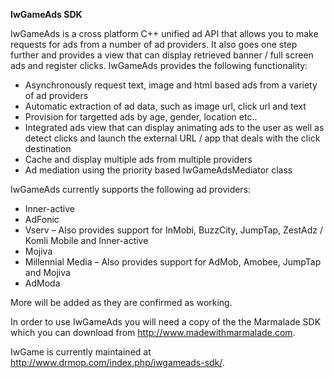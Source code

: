 **IwGameAds SDK**

IwGameAds is a cross platform C++ unified ad API that allows you to make requests for ads from a number of ad providers. It also goes one step further and provides a view that can display retrieved banner / full screen ads and register clicks. IwGameAds provides the following functionality:

- Asynchronously request text, image and html based ads from a variety of ad providers
- Automatic extraction of ad data, such as image url, click url and text
- Provision for targetted ads by age, gender, location etc..
- Integrated ads view that can display animating ads to the user as well as detect clicks and launch the external URL / app that deals with the click destination
- Cache and display multiple ads from multiple providers
- Ad mediation using the priority based IwGameAdsMediator class

IwGameAds currently supports the following ad providers:

- Inner-active
- AdFonic
- Vserv – Also provides support for InMobi, BuzzCity, JumpTap, ZestAdz / Komli Mobile and Inner-active
- Mojiva
- Millennial Media – Also provides support for AdMob, Amobee, JumpTap and Mojiva
- AdModa

More will be added as they are confirmed as working.

In order to use IwGameAds you will need a copy of the the Marmalade SDK which you can download from http://www.madewithmarmalade.com.

IwGame is currently maintained at http://www.drmop.com/index.php/iwgameads-sdk/.

